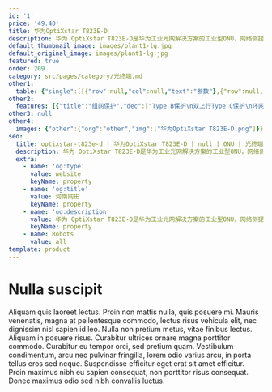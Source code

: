 ```yaml
---
id: '1'
price: '49.40'
title: 华为OptiXstar T823E-D
description: 华为 OptiXstar T823E-D是华为工业光网解决方案的工业型ONU，网络侧提供XGS-PON或GPON双上行接口，用户侧提供8个GE以太网接口并支持PoE++功能，通过高性能的转发能力，为各类工业场景如交通、电力等提供理想的工业生产网络解决方案。
default_thumbnail_image: images/plant1-lg.jpg
default_original_image: images/plant1-lg.jpg
featured: true
order: 209
category: src/pages/category/光终端.md
other1: 
  table: {"single":[[{"row":null,"col":null,"text":"参数"},{"row":null,"col":null,"text":"华为OptiXstar T823E-D"}],[{"row":null,"col":null,"text":"尺寸（高×宽×深）"},{"row":null,"col":null,"text":"150mm x 75mm x 133 mm"}],[{"row":null,"col":null,"text":"重量（不包含适配器）"},{"row":null,"col":null,"text":"约 2kg"}],[{"row":null,"col":null,"text":"工作环境温度"},{"row":null,"col":null,"text":"-40° C ~ +70° C"}],[{"row":null,"col":null,"text":"工作环境湿度"},{"row":null,"col":null,"text":"5% RH ～ 95% RH，非凝结"}],[{"row":null,"col":null,"text":"整机供电"},{"row":null,"col":null,"text":"DC 12V~60V，双输入"}],[{"row":null,"col":null,"text":"PoE电源输出"},{"row":null,"col":null,"text":"DC 54V~57V"}],[{"row":null,"col":null,"text":"额定电压和电流"},{"row":null,"col":null,"text":"电力场景：48V，5.5A\n工业场景：56V，4.5A"}],[{"row":null,"col":null,"text":"PoE最大输出功率"},{"row":null,"col":null,"text":"最大220W，单端口最大60W"}],[{"row":null,"col":null,"text":"防雷规格"},{"row":null,"col":null,"text":"网口：共模6kV，差模1.5kV\n直流电源口：共模4kV，差模2kV"}],[{"row":null,"col":null,"text":"最大功耗"},{"row":null,"col":null,"text":"约240W"}],[{"row":null,"col":null,"text":"网络侧接口"},{"row":null,"col":null,"text":"2*XGS-PON/GPON"}],[{"row":null,"col":null,"text":"用户侧接口"},{"row":null,"col":null,"text":"8*GE(PoE++)+2*RS485+2*RS232+2*DI+1*DO+1*USB 2.0"}],[{"row":null,"col":null,"text":"安装方式"},{"row":null,"col":null,"text":"导轨安装"}],[{"row":null,"col":null,"text":"认证"},{"row":null,"col":null,"text":"802.1X认证"}],[{"row":null,"col":null,"text":"PON接口"},{"row":null,"col":null,"text":"接口类型：SC/UPC\n最大传输距离：20km\nXGS-PON\n− 光模块类型SFP+\n− 遵循标准ITU-T G.9807.1，Class N1/N2\n− 传输速率：下行9.953 Gbit/s，上行9.953 Gbit/s\n− 接收灵敏度：-28dBm；过载光功率：-8dBm\nGPON\n− 光模块类型SFP\n− 遵循标准ITU-T G.984，Class B+\n− 传输速率：下行2.488Gbit/s，上行1.244Gbit/s\n− 接收灵敏度：-27dBm；过载光功率：-8dBm"}],[{"row":null,"col":null,"text":"GE电接口"},{"row":null,"col":null,"text":"接口类型：RJ-45\n支持PoE++功能，遵循标准：IEEE 802.3af、IEEE 802.3at、IEEE 802.3bt\n10/100/1000Mbit/s自适应"}],[{"row":null,"col":null,"text":"RS485串口"},{"row":null,"col":null,"text":"接口类型：RJ-45\nRS485遵循标准TIA/EIA-485，ITU-T V.24，ITU-T V.28"}],[{"row":null,"col":null,"text":"RS232串口"},{"row":null,"col":null,"text":"接口类型：RJ-45\nRS232遵循标准TIA/EIA-232，ITU-T V.24，ITU-T V.28"}],[{"row":null,"col":null,"text":"DI/DO接口"},{"row":null,"col":null,"text":"DI用于连接门磁、红外感应等装置\nDO连接外部告警等装置\nDI连接器类型：4-PIN凤凰端子\nDO连接器类型：3-PIN凤凰端子"}],[{"row":null,"col":null,"text":"USB接口"},{"row":null,"col":null,"text":"USB2.0\n连接器类型：TYPE-A\n工作模式：Host"}]]}
other2:
  features: [{"title":"组网保护","dec":["Type B保护\n双上行Type C保护\n环网检测"]},{"title":"安全","dec":["MAC过滤/IP地址过滤/URL过滤\n防DoS攻击\n会话个数限制\n设备访问控制\n支持802.1x的EAP-MD5/TLS/TTLS/PEAP四种鉴权方式"]},{"title":"智能运维","dec":["XML/Web UI管理\neSight集中管理\n流氓ONT检测和自律\nPPPoE/DHCP仿真测试\n串口数据采集和发送/串口采集数据透传"]}]
other3: null
other4:
  images: {"other":{"org":"other","img":["华为OptiXstar T823E-D.png"]}}
seo:
  title: optixstar-t823e-d | 华为OptiXstar T823E-D | null | ONU | 光终端 | 企业光网络
  description: 华为 OptiXstar T823E-D是华为工业光网解决方案的工业型ONU，网络侧提供XGS-PON或GPON双上行接口，用户侧提供8个GE以太网接口并支持PoE++功能，通过高性能的转发能力，为各类工业场景如交通、电力等提供理想的工业生产网络解决方案。
  extra:
    - name: 'og:type'
      value: website
      keyName: property
    - name: 'og:title'
      value: 河南网田
      keyName: property
    - name: 'og:description'
      value: 华为 OptiXstar T823E-D是华为工业光网解决方案的工业型ONU，网络侧提供XGS-PON或GPON双上行接口，用户侧提供8个GE以太网接口并支持PoE++功能，通过高性能的转发能力，为各类工业场景如交通、电力等提供理想的工业生产网络解决方案。
      keyName: property
    - name: Robots
      value: all
template: product
---
```


# Nulla suscipit

Aliquam quis laoreet lectus. Proin non mattis nulla, quis posuere mi. Mauris venenatis, magna at pellentesque commodo, lectus risus vehicula elit, nec dignissim nisl sapien id leo. Nulla non pretium metus, vitae finibus lectus. Aliquam in posuere risus. Curabitur ultrices ornare magna porttitor commodo. Curabitur eu tempor orci, sed pretium quam. Vestibulum condimentum, arcu nec pulvinar fringilla, lorem odio varius arcu, in porta tellus eros sed neque. Suspendisse efficitur eget erat sit amet efficitur. Proin maximus nibh eu sapien consequat, non porttitor risus consequat. Donec maximus odio sed nibh convallis luctus.
